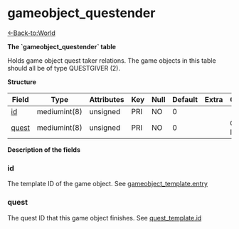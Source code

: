 # gameobject\_questender

[<-Back-to:World](database-world.md)

**The \`gameobject\_questender\` table**

Holds game object quest taker relations. The game objects in this table should all be of type QUESTGIVER (2).

**Structure**

| Field      | Type         | Attributes | Key | Null | Default | Extra | Comment          |
|------------|--------------|------------|-----|------|---------|-------|------------------|
| [id][1]    | mediumint(8) | unsigned   | PRI | NO   | 0       |       |                  |
| [quest][2] | mediumint(8) | unsigned   | PRI | NO   | 0       |       | Quest Identifier |

[1]: #id
[2]: #quest

**Description of the fields**

### id

The template ID of the game object. See [gameobject\_template.entry](http://www.azerothcore.org/wiki/gameobject_template#entry)

### quest

The quest ID that this game object finishes. See [quest\_template.id](http://www.azerothcore.org/wiki/quest_template#id)
